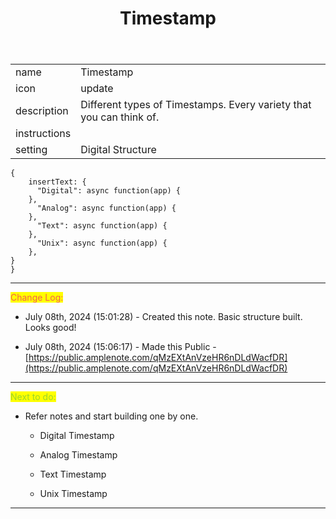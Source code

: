 ﻿---
title: Timestamp
uuid: 0fc33c04-3d0a-11ef-92e0-6ef34fa959ce
version: 110
created: '2024-07-08T14:42:30+05:30'
tags:
  - '-location/amplenote/plugins'
---

| | |
|-|-|
|name|Timestamp<!-- {"cell":{"colwidth":474}} -->|
|icon|update<!-- {"cell":{"colwidth":474}} -->|
|description|Different types of Timestamps. Every variety that you can think of.<!-- {"cell":{"colwidth":474}} -->|
|instructions|<!-- {"cell":{"colwidth":474}} -->|
|setting|Digital Structure<!-- {"cell":{"colwidth":474}} -->|
 

```
{
    insertText: {
      "Digital": async function(app) {
	},
      "Analog": async function(app) {
	},
      "Text": async function(app) {
	},
      "Unix": async function(app) {
	},
}
}
```

---

<mark style="color:#F5614C;">Change Log:<!-- {"cycleColor":"23"} --></mark>

- July 08th, 2024 (15:01:28) - Created this note. Basic structure built. Looks good!

- July 08th, 2024 (15:06:17) - Made this Public - [https://public.amplenote.com/qMzEXtAnVzeHR6nDLdWacfDR](https://public.amplenote.com/qMzEXtAnVzeHR6nDLdWacfDR) 

---

<mark style="color:#9AD62A;">Next to do:<!-- {"cycleColor":"26"} --></mark>

- Refer notes and start building one by one.

    - Digital Timestamp

    - Analog Timestamp

    - Text Timestamp

    - Unix Timestamp

---